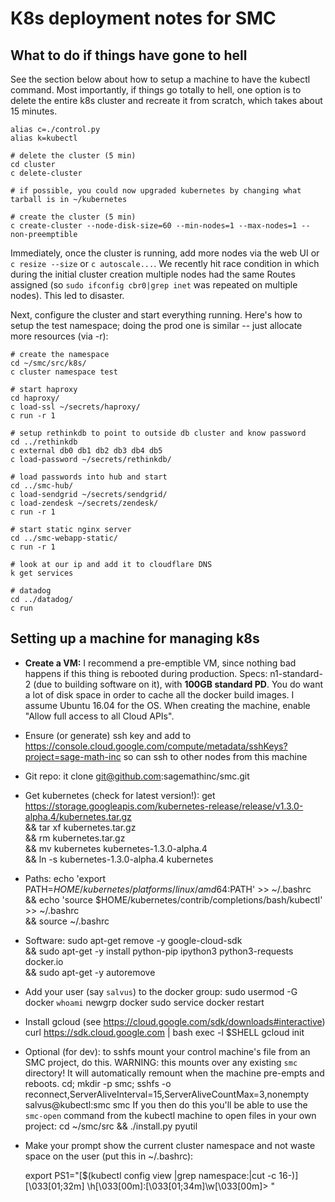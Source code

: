 # K8s deployment notes for SMC

## What to do if things have gone to hell

See the section below about how to setup a machine to have the kubectl command.  Most importantly, if things go totally to hell, one option is to delete the entire k8s cluster and recreate it from scratch, which takes about 15 minutes.

```
alias c=./control.py
alias k=kubectl

# delete the cluster (5 min)
cd cluster
c delete-cluster

# if possible, you could now upgraded kubernetes by changing what tarball is in ~/kubernetes

# create the cluster (5 min)
c create-cluster --node-disk-size=60 --min-nodes=1 --max-nodes=1 --non-preemptible
```

Immediately, once the cluster is running, add more nodes via the web UI or `c resize --size` or `c autoscale...`.   We recently hit  race condition in which during the initial cluster creation multiple nodes had the same Routes assigned (so `sudo ifconfig cbr0|grep inet` was repeated on multiple nodes).  This led to disaster.

Next, configure the cluster and start everything running.
Here's how to setup the test namespace; doing the prod one is
similar -- just allocate more resources (via -r):

```
# create the namespace
cd ~/smc/src/k8s/
c cluster namespace test

# start haproxy
cd haproxy/
c load-ssl ~/secrets/haproxy/
c run -r 1

# setup rethinkdb to point to outside db cluster and know password
cd ../rethinkdb
c external db0 db1 db2 db3 db4 db5
c load-password ~/secrets/rethinkdb/

# load passwords into hub and start
cd ../smc-hub/
c load-sendgrid ~/secrets/sendgrid/
c load-zendesk ~/secrets/zendesk/
c run -r 1

# start static nginx server
cd ../smc-webapp-static/
c run -r 1

# look at our ip and add it to cloudflare DNS
k get services

# datadog
cd ../datadog/
c run
```




## Setting up a machine for managing k8s

- **Create a VM:**  I recommend a pre-emptible VM, since nothing bad happens if this thing is rebooted during production.  Specs: n1-standard-2 (due to building software on it), with **100GB standard PD**.  You do want a lot of disk space in order to cache all the docker build images.  I assume Ubuntu 16.04 for the OS.  When creating the machine, enable "Allow full access to all Cloud APIs".

- Ensure (or generate) ssh key and add to https://console.cloud.google.com/compute/metadata/sshKeys?project=sage-math-inc so can ssh to other nodes from this machine
- Git repo:
	it clone git@github.com:sagemathinc/smc.git
- Get kubernetes (check for latest version!):
	get https://storage.googleapis.com/kubernetes-release/release/v1.3.0-alpha.4/kubernetes.tar.gz \
      && tar xf kubernetes.tar.gz \
      && rm kubernetes.tar.gz \
      && mv kubernetes kubernetes-1.3.0-alpha.4 \
      && ln -s kubernetes-1.3.0-alpha.4 kubernetes
- Paths:
      echo 'export PATH=$HOME/kubernetes/platforms/linux/amd64:$PATH' >> ~/.bashrc \
      && echo 'source $HOME/kubernetes/contrib/completions/bash/kubectl' >> ~/.bashrc \
      && source ~/.bashrc
- Software:
	  sudo apt-get remove -y google-cloud-sdk \
      && sudo apt-get -y install python-pip ipython3 python3-requests docker.io \
      && sudo apt-get -y autoremove
- Add your user (say `salvus`) to the docker group:
	  sudo usermod -G docker `whoami`
      newgrp docker
      sudo service docker restart
- Install gcloud (see https://cloud.google.com/sdk/downloads#interactive)
	  curl https://sdk.cloud.google.com | bash
      exec -l $SHELL
      gcloud init
- Optional (for dev): to sshfs mount your control machine's file from an SMC project, do this.  WARNING: this mounts over any existing `smc` directory!  It will automatically remount when the machine pre-empts and reboots.
	  cd; mkdir -p smc; sshfs -o reconnect,ServerAliveInterval=15,ServerAliveCountMax=3,nonempty salvus@kubectl:smc smc
If you then do this you'll be able to use the `smc-open` command from the kubectl machine to open files in your own project:
	  cd ~/smc/src && ./install.py pyutil

- Make your prompt show the current cluster namespace and not waste space on the user (put this in ~/.bashrc):

    export PS1="[\$(kubectl config view |grep namespace:|cut  -c 16-)]\[\033[01;32m\] \h\[\033[00m\]:\[\033[01;34m\]\w\[\033[00m\]> "

